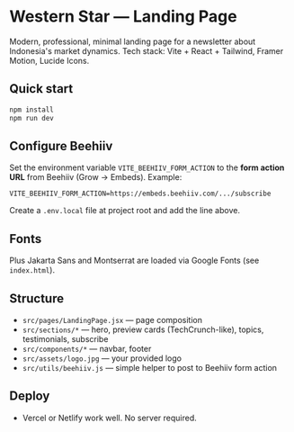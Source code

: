 # Western Star — Landing Page

Modern, professional, minimal landing page for a newsletter about Indonesia's market dynamics.
Tech stack: Vite + React + Tailwind, Framer Motion, Lucide Icons.

## Quick start
```bash
npm install
npm run dev
```

## Configure Beehiiv
Set the environment variable `VITE_BEEHIIV_FORM_ACTION` to the **form action URL** from Beehiiv (Grow → Embeds). Example:
```
VITE_BEEHIIV_FORM_ACTION=https://embeds.beehiiv.com/.../subscribe
```
Create a `.env.local` file at project root and add the line above.

## Fonts
Plus Jakarta Sans and Montserrat are loaded via Google Fonts (see `index.html`).

## Structure
- `src/pages/LandingPage.jsx` — page composition
- `src/sections/*` — hero, preview cards (TechCrunch-like), topics, testimonials, subscribe
- `src/components/*` — navbar, footer
- `src/assets/logo.jpg` — your provided logo
- `src/utils/beehiiv.js` — simple helper to post to Beehiiv form action

## Deploy
- Vercel or Netlify work well. No server required.
